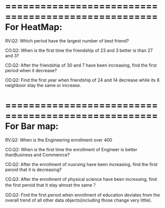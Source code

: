 ====================================================
For HeatMap:
====================================================

RV.Q2: Which period have the largest number of best friend?

CO.Q2: When is the first time the friendship of 23 and 3 better is than 27 and 3?

CD.Q2: After the friendship of 30 and 7 have been increasing, find the first period when it decrease?

OD.Q2: Find the first year when friendship of 24 and 14 decrease while its 8 neighboor stay the same or increase.

====================================================
For Bar map:
====================================================

RV.Q2: When  is the Engineering enrollment over 400

CO.Q2: When is the first time the enrollment of Engineer is better thanBusiness and Commenrce?

CD.Q2: After the enrollment of nusrsing have been increasing, find the first peroid that it is decreasing?

CD.Q3: After the enrollment of physical science have been incressing, find the first peroid that it stay almost the same？

OD.Q2: Find the first period when enrollment of education deviates from the overall trend of all other data objects(including those change very little).